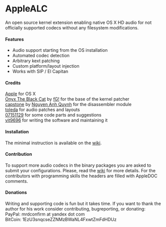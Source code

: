 AppleALC
========

An open source kernel extension enabling native OS X HD audio for not officially supported codecs without any filesystem modifications.

#### Features
- Audio support starting from the OS installation
- Automated codec detection
- Arbitrary kext patching
- Custom platform/layout injection
- Works with SIP / El Capitan

#### Credits
[Apple](https://www.apple.com) for OS X  
[Onyx The Black Cat](https://github.com/gdbinit/onyx-the-black-cat) by [fG!](https://reverse.put.as) for the base of the kernel patcher  
[capstone](https://github.com/aquynh/capstone) by [Nguyen Anh Quynh](https://github.com/aquynh) for the disassembler module  
[toleda](https://github.com/toleda) for audio patches and layouts  
[07151129](https://github.com/07151129) for some code parts and suggestions  
[vit9696](https://github.com/vit9696) for writing the software and maintaining it

#### Installation
The minimal instruction is available on the [wiki](https://github.com/vit9696/AppleALC/wiki/Installation-and-usage).

#### Contribution
To support more audio codecs in the binary packages you are asked to submit your configurations. Please, read the [wiki](https://github.com/vit9696/AppleALC/wiki/Adding-codec-support) for more details. For the contributors with programming skills the headers are filled with AppleDOC comments.

#### Donations
Writing and supporting code is fun but it takes time. If you want to thank the author for his work consider contributing, bugreporting, or donating:  
PayPal: mrdconfirm at yandex dot com  
BitCoin: 1EzU3snqcseZZNMzBWaNL4FxwtZmFdHDUz